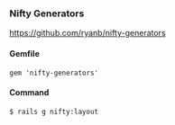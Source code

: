 ### Nifty Generators

<https://github.com/ryanb/nifty-generators>

#### Gemfile

    gem 'nifty-generators'

#### Command

    $ rails g nifty:layout
